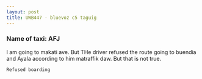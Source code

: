 ```yaml
---
layout: post
title: UWB447 - bluevoz c5 taguig
---
```


### Name of taxi: AFJ 

I am going to makati ave. But THe driver  refused the route going to buendia and Ayala according to him matraffik daw. But that is not true. 

```Refused boarding```
